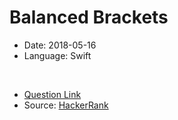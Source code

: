 # Balanced Brackets

- Date: 2018-05-16   
- Language: Swift 
<br>

- [Question Link](https://www.hackerrank.com/challenges/balanced-brackets/problem)
- Source: [HackerRank](https://www.hackerrank.com/)
